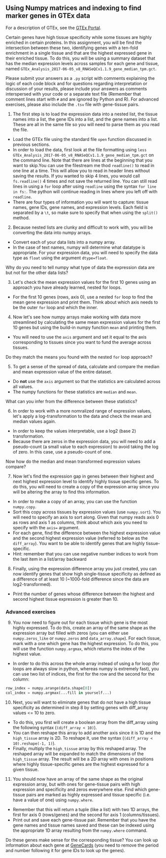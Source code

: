 ## Using Numpy matrices and indexing to find marker genes in GTEx data

For a description of GTEx, see the [GTEx Portal](https://gtexportal.org/home/aboutAdultGtex).

Certain genes have high tissue specificity while some tissues are highly enriched in certain proteins. In this assignment, you will be find the intersection between these two, identifying genes with a ten-fold enrichment in a single tissue and that are the highest expressed gene in their enriched tissue. To do this, you will be using a summary dataset that has the median expression levels across samples for each gene and tissue, named `GTEx_Analysis_2017-06-05_v8_RNASeQCv1.1.9_gene_median_tpm.gct`.

Please submit your answers as a `.py` script with comments explaining the logic of each code block and for questions regarding interpretation or discussion of your results, please include your answers as comments interspersed with your code or a separate text file (Remember that comment lines start with `#` and are ignored by Python and R). For advanced exercises, please also include the `.tsv` file with gene-tissue pairs. 


1. The first step is to load the expression data into a nested list, the tissue names into a list, the gene IDs into a list, and the gene names into a list. These are all in the same file so you will need to parse them as you read the file.
- Load the GTEx file using the standard file `open` function discussed in previous sections.
- In order to load the data, first look at the file formatting using `less GTEx_Analysis_2017-06-05_v8_RNASeQCv1.1.9_gene_median_tpm.gct` on the command line. Note that there are lines at the beginning that you want to skip.You can use the filestream me thod `readline()` to read in one line at a time. This will allow you to read in header lines without saving the results. If you wanted to skip 4 lines, you would call `fs.readline()` 4 times and not save the returned line. You can still read lines in using a `for` loop after using `readline` using the syntax `for line in fs:`. The python will continue reading in lines where you left off with `readline`.
- There are four types of information you will want to capture: tissue names, gene IDs, gene names, and expression levels. Each field is separated by a `\t`, so make sure to specify that when using the `split()` method.


2.  Because nested lists are clunky and difficult to work with, you will  be converting the data into numpy arrays.
- Convert each of your data lists into a numpy array.
- In the case of text names, numpy will determine what datatype is appropriate. For your expression data, you will need to specify the data type as `float` using the argument `dtype=float`.

Why do you need to tell numpy what type of data the expression data are but not for the other data lists?


3. Let's check the mean expression values for the first 10 genes using an approach you have already learned, nested for loops.
- For the first 10 genes (rows, axis 0), use a nested `for` loop to find the mean gene expression and print them. Think about which axis needs to be the outer `for` loop and which the inner.


4. Now let's see how numpy arrays make working with data more streamlined by calculating the same mean expression values for the first 10 genes but using the build-in numpy function `mean` and printing them.
- You will need to use the `axis` argument and set it equal to the axis corresponding to tissues since you want to fund the average across tissues.

Do they match the means you found with the nested `for` loop approach?


5. To get a sense of the spread of data, calculate and compare the median and mean expression value of the entire dataset.
- Do **not** use the `axis` argument so that the statistics are calculated across all values.
- The numpy functions for these statistics are `median` and `mean`.

What can you infer from the difference between these statistics?


6. In order to work with a more nomralized range of expression values, let's apply a log-transformation to the data and check the mean and median values again.
- In order to keep the values interpretable, use a log2 (base 2) transformation.
- Because there are zeros in the expression data, you will need to add a pseudo-count (a small value to each expression) to avoid taking the log of zero. In this case, use a pseudo-count of one.

Now how do the median and mean transformed expression values compare?


7. Now let's find the expression gap in genes between their highest and next highest expression level to identify highly tissue specific genes. To do this, you will need to create a copy of the expression array since you will be altering the array to find this information.
- In order to make a copy of an array, you can use the function `numpy.copy`.
- Sort this copy across tissues by expression values (use `numpy.sort`). You will need to specify an axis to sort along. Given that numpy reads axis 0 as rows and axis 1 as columns, think about which axis you need to specify with the `axis=` argument.
- For each gene, find the difference between the highest expression value and the second highest expression value (referred to below as the `diff_array`). You want to be able to identify genes that are highly tissue-specific.
- Hint: remember that you can use negative number indices to work from the last item in a list/array backward


8. Finally, using the expression difference array you just created, you can now identify genes that show high single-tissue specificity as defined as a difference of at least 10 (~1000-fold difference since the data are log2-transformed).
- Print the number of genes whose difference between the highest and second highest tissue expression is greater than 10.


### Advanced exercises

9. You now need to figure out for each tissue which gene is the most highly expressed. To do this, create an array of the same shape as the expression array but filled with zeros (you can either use `numpy.zeros_like` or `numpy.zeros` and `data_array.shape`). For each tissue, mark with a one which gene has the highest expression. To do this, you will use the function `numpy.argmax`, which returns the index of the highest value.
- In order to do this across the whole array instead of using a for loop (for loops are always slow in python, whereas numpy is extremely fast), you can use two list of indices, the first for the row and the second for the column:

```python
row_index = numpy.arange(data.shape[0])
col_index = numpy.argmax(...fill in yourself...)
```

10. Next, you will want to eliminate genes that do not have a high tissue specificity as determined in step 8 by setting genes with diff_array values <= 10 to zero.
- To do this, you first will create a boolean array from the diff_array using the following syntax (`(diff_array < 10)`).
- You can then reshape this array to add another axis since it is 1D and the `high_tissue` array is 2D. To reshape it, use the syntax (`(diff_array < 10).reshape(-1, 1)`).
- Finally, multiply the `high_tissue` array by this reshaped array. The reshaped array will be expanded to match the dimensions of the `high_tissue` array. The result will be a 2D array with ones in positions where highly tissue-specific genes are the highest expressed for a given tissue.


11. You should now have an array of the same shape as the original expression array, but with ones for gene-tissue pairs with high expression and specificity and zeros everywhere else. Find which gene-tissue pairs are marked as highly expressed and tissue specific (i.e. have a value of one) using `numpy.where`.
- Remember that this will return a tuple (like a list) with two 1D arrays, the first for axis 0 (rows/genes) and the second for axis 1 (columns/tissues).
- Print out and save each gene-tissue pair. Remember that you have the gene names and tissue names saved and these can be indexed using the appropriate 1D array resulting from the `numpy.where` command.

Do these genes make sense for the corresponding tissue? You can look up information about each gene at [GeneCards](https://www.genecards.org/) (you need to remove the period and number following it for gene IDs to look up the genes).
